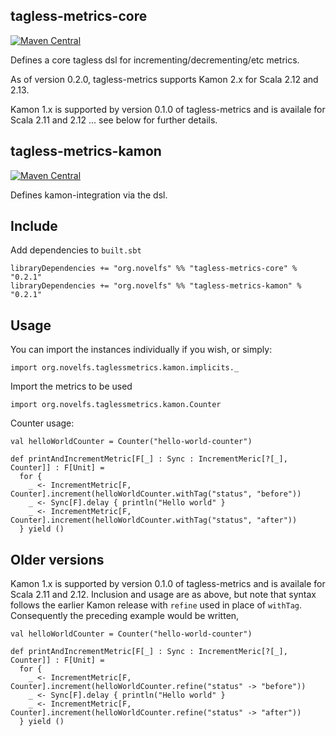 ## tagless-metrics-core

[![Maven Central](https://maven-badges.herokuapp.com/maven-central/org.novelfs/tagless-metrics-core_2.13/badge.svg)](https://maven-badges.herokuapp.com/maven-central/org.novelfs/tagless-metrics-core_2.13)

Defines a core tagless dsl for incrementing/decrementing/etc metrics.

As of version 0.2.0, tagless-metrics supports Kamon 2.x for Scala 2.12 and
2.13.

Kamon 1.x is supported by version 0.1.0 of tagless-metrics and is
availale for Scala 2.11 and 2.12 ... see below for further details.

## tagless-metrics-kamon

[![Maven Central](https://maven-badges.herokuapp.com/maven-central/org.novelfs/tagless-metrics-kamon_2.13/badge.svg)](https://maven-badges.herokuapp.com/maven-central/org.novelfs/tagless-metrics-kamon_2.13)

Defines kamon-integration via the dsl.


## Include

Add dependencies to `built.sbt`

```
libraryDependencies += "org.novelfs" %% "tagless-metrics-core" % "0.2.1"
libraryDependencies += "org.novelfs" %% "tagless-metrics-kamon" % "0.2.1"
```

## Usage

You can import the instances individually if you wish, or simply:

```
import org.novelfs.taglessmetrics.kamon.implicits._
```

Import the metrics to be used

```
import org.novelfs.taglessmetrics.kamon.Counter
```

Counter usage:

```
val helloWorldCounter = Counter("hello-world-counter")

def printAndIncrementMetric[F[_] : Sync : IncrementMeric[?[_], Counter]] : F[Unit] =
  for {
    _ <- IncrementMetric[F, Counter].increment(helloWorldCounter.withTag("status", "before"))
    _ <- Sync[F].delay { println("Hello world" }
    _ <- IncrementMetric[F, Counter].increment(helloWorldCounter.withTag("status", "after"))
  } yield ()

```

## Older versions

Kamon 1.x is supported by version 0.1.0 of tagless-metrics and is
availale for Scala 2.11 and 2.12. Inclusion and usage are as above, but note
that syntax follows the earlier Kamon release with `refine` used in place of
`withTag`. Consequently the preceding example would be written,

```
val helloWorldCounter = Counter("hello-world-counter")

def printAndIncrementMetric[F[_] : Sync : IncrementMeric[?[_], Counter]] : F[Unit] =
  for {
    _ <- IncrementMetric[F, Counter].increment(helloWorldCounter.refine("status" -> "before"))
    _ <- Sync[F].delay { println("Hello world" }
    _ <- IncrementMetric[F, Counter].increment(helloWorldCounter.refine("status" -> "after"))
  } yield ()

```
